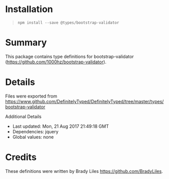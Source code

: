 # Installation
> `npm install --save @types/bootstrap-validator`

# Summary
This package contains type definitions for bootstrap-validator (https://github.com/1000hz/bootstrap-validator).

# Details
Files were exported from https://www.github.com/DefinitelyTyped/DefinitelyTyped/tree/master/types/bootstrap-validator

Additional Details
 * Last updated: Mon, 21 Aug 2017 21:49:18 GMT
 * Dependencies: jquery
 * Global values: none

# Credits
These definitions were written by Brady Liles <https://github.com/BradyLiles>.
